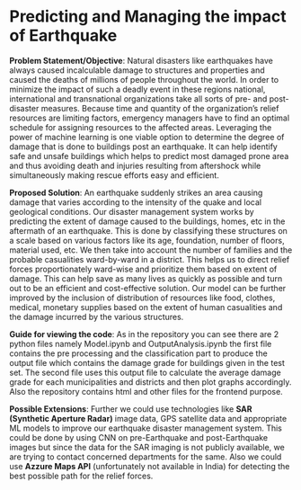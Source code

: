 # Predicting and Managing the impact of Earthquake

**Problem Statement/Objective**: Natural disasters like earthquakes have always caused incalculable damage to structures and properties and caused the deaths of millions of people throughout the world. In order to minimize the impact of such a deadly event in these regions national, international and transnational organizations take all sorts of pre- and post-disaster measures. Because time and quantity of the organization’s relief resources are limiting factors, emergency managers have to find an optimal schedule for assigning resources to the affected areas. Leveraging the power of machine learning is one viable option to determine the degree of damage that is done to buildings post an earthquake. It can help identify safe and unsafe buildings which helps to predict most damaged prone area and thus avoiding death and injuries resulting from aftershock while simultaneously making rescue efforts easy and efficient.

**Proposed Solution**:  An earthquake suddenly strikes an area causing damage that varies according to the intensity of the quake and local geological conditions. Our disaster management system works by predicting the extent of damage caused to the buildings, homes, etc in the aftermath of an earthquake. This is done by classifying these structures on a scale based on various factors like its age, foundation, number of floors, material used, etc. We then take into account the number of families and the probable casualities ward-by-ward in a district. This helps us to direct relief forces proportionately ward-wise and prioritize them based on extent of damage. This can help save as many lives as quickly as possible and turn out to be an efficient and cost-effective solution. Our model can be further improved by the inclusion of distribution of resources like food, clothes, medical, monetary supplies based on the extent of human casualities and the damage incurred by the various structures.

**Guide for viewing the code**: As in the repository you can see there are 2 python files namely Model.ipynb and OutputAnalysis.ipynb the first file contains the pre processing and the  classification part to produce the output file which contains the damage grade for buildings given in the test set. The second file uses this output file to calculate the average damage grade for each municipalities and districts and then plot graphs accordingly. 
Also the repository contains html and other files for the frontend purpose.

**Possible Extensions**: Further we could use technologies like **SAR (Synthetic Aperture Radar)** image data, GPS satellite data and appropriate ML models to improve our earthquake disaster management system. This could be done by using CNN on pre-Earthquake and post-Earthquake images but since the data for the SAR imaging is not publicly available, we are trying to contact concerned departments for the same. Also we could use **Azzure Maps API** (unfortunately not available in India) for detecting the best possible path for the relief forces.
